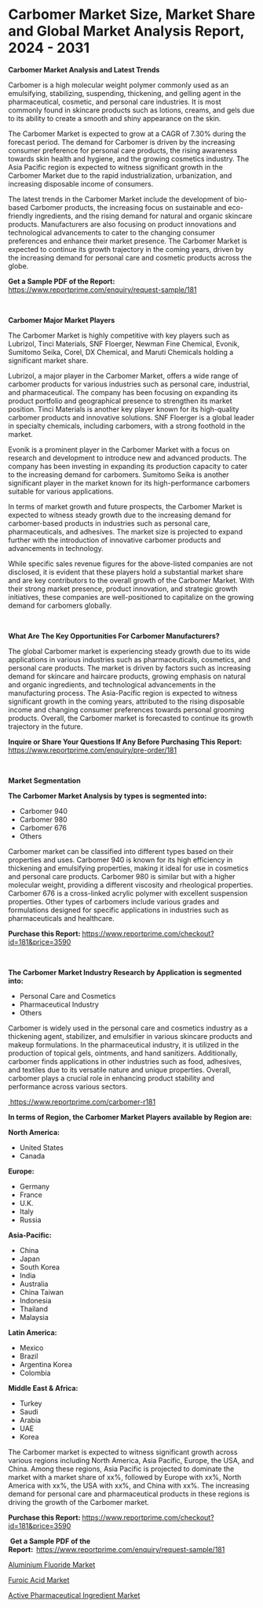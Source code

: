 <p><h1>Carbomer Market Size, Market Share and Global Market Analysis Report, 2024 - 2031</h1></p><p><strong>Carbomer Market Analysis and Latest Trends</strong></p>
<p><p>Carbomer is a high molecular weight polymer commonly used as an emulsifying, stabilizing, suspending, thickening, and gelling agent in the pharmaceutical, cosmetic, and personal care industries. It is most commonly found in skincare products such as lotions, creams, and gels due to its ability to create a smooth and shiny appearance on the skin.</p><p>The Carbomer Market is expected to grow at a CAGR of 7.30% during the forecast period. The demand for Carbomer is driven by the increasing consumer preference for personal care products, the rising awareness towards skin health and hygiene, and the growing cosmetics industry. The Asia Pacific region is expected to witness significant growth in the Carbomer Market due to the rapid industrialization, urbanization, and increasing disposable income of consumers.</p><p>The latest trends in the Carbomer Market include the development of bio-based Carbomer products, the increasing focus on sustainable and eco-friendly ingredients, and the rising demand for natural and organic skincare products. Manufacturers are also focusing on product innovations and technological advancements to cater to the changing consumer preferences and enhance their market presence. The Carbomer Market is expected to continue its growth trajectory in the coming years, driven by the increasing demand for personal care and cosmetic products across the globe.</p></p>
<p><strong>Get a Sample PDF of the Report:&nbsp;</strong> <a href="https://www.reportprime.com/enquiry/request-sample/181">https://www.reportprime.com/enquiry/request-sample/181</a></p>
<p>&nbsp;</p>
<p><strong>Carbomer Major Market Players</strong></p>
<p><p>The Carbomer Market is highly competitive with key players such as Lubrizol, Tinci Materials, SNF Floerger, Newman Fine Chemical, Evonik, Sumitomo Seika, Corel, DX Chemical, and Maruti Chemicals holding a significant market share. </p><p>Lubrizol, a major player in the Carbomer Market, offers a wide range of carbomer products for various industries such as personal care, industrial, and pharmaceutical. The company has been focusing on expanding its product portfolio and geographical presence to strengthen its market position. Tinci Materials is another key player known for its high-quality carbomer products and innovative solutions. SNF Floerger is a global leader in specialty chemicals, including carbomers, with a strong foothold in the market.</p><p>Evonik is a prominent player in the Carbomer Market with a focus on research and development to introduce new and advanced products. The company has been investing in expanding its production capacity to cater to the increasing demand for carbomers. Sumitomo Seika is another significant player in the market known for its high-performance carbomers suitable for various applications.</p><p>In terms of market growth and future prospects, the Carbomer Market is expected to witness steady growth due to the increasing demand for carbomer-based products in industries such as personal care, pharmaceuticals, and adhesives. The market size is projected to expand further with the introduction of innovative carbomer products and advancements in technology.</p><p>While specific sales revenue figures for the above-listed companies are not disclosed, it is evident that these players hold a substantial market share and are key contributors to the overall growth of the Carbomer Market. With their strong market presence, product innovation, and strategic growth initiatives, these companies are well-positioned to capitalize on the growing demand for carbomers globally.</p></p>
<p>&nbsp;</p>
<p><strong>What Are The Key Opportunities For Carbomer Manufacturers?</strong></p>
<p><p>The global Carbomer market is experiencing steady growth due to its wide applications in various industries such as pharmaceuticals, cosmetics, and personal care products. The market is driven by factors such as increasing demand for skincare and haircare products, growing emphasis on natural and organic ingredients, and technological advancements in the manufacturing process. The Asia-Pacific region is expected to witness significant growth in the coming years, attributed to the rising disposable income and changing consumer preferences towards personal grooming products. Overall, the Carbomer market is forecasted to continue its growth trajectory in the future.</p></p>
<p><strong>Inquire or Share Your Questions If Any Before Purchasing This Report:</strong> <a href="https://www.reportprime.com/enquiry/pre-order/181">https://www.reportprime.com/enquiry/pre-order/181</a></p>
<p>&nbsp;</p>
<p><strong>Market Segmentation</strong></p>
<p><strong>The Carbomer Market Analysis by types is segmented into:</strong></p>
<p><ul><li>Carbomer 940</li><li>Carbomer 980</li><li>Carbomer 676</li><li>Others</li></ul></p>
<p><p>Carbomer market can be classified into different types based on their properties and uses. Carbomer 940 is known for its high efficiency in thickening and emulsifying properties, making it ideal for use in cosmetics and personal care products. Carbomer 980 is similar but with a higher molecular weight, providing a different viscosity and rheological properties. Carbomer 676 is a cross-linked acrylic polymer with excellent suspension properties. Other types of carbomers include various grades and formulations designed for specific applications in industries such as pharmaceuticals and healthcare.</p></p>
<p><strong>Purchase this Report:&nbsp;</strong><a href="https://www.reportprime.com/checkout?id=181&price=3590">https://www.reportprime.com/checkout?id=181&price=3590</a></p>
<p>&nbsp;</p>
<p><strong>The Carbomer Market Industry Research by Application is segmented into:</strong></p>
<p><ul><li>Personal Care and Cosmetics</li><li>Pharmaceutical Industry</li><li>Others</li></ul></p>
<p><p>Carbomer is widely used in the personal care and cosmetics industry as a thickening agent, stabilizer, and emulsifier in various skincare products and makeup formulations. In the pharmaceutical industry, it is utilized in the production of topical gels, ointments, and hand sanitizers. Additionally, carbomer finds applications in other industries such as food, adhesives, and textiles due to its versatile nature and unique properties. Overall, carbomer plays a crucial role in enhancing product stability and performance across various sectors.</p></p>
<p><a href="https://www.reportprime.com/carbomer-r181">&nbsp;https://www.reportprime.com/carbomer-r181</a></p>
<p><strong>In terms of Region, the Carbomer Market Players available by Region are:</strong></p>
<p>
    <p> <strong> North America: </strong>
        <ul>
            <li>United States</li>
            <li>Canada</li>
        </ul>
        </p> 
    <p> <strong> Europe: </strong>
        <ul>
            <li>Germany</li>
            <li>France</li>
            <li>U.K.</li>
            <li>Italy</li>
            <li>Russia</li>
        </ul>
        </p> 
    <p> <strong> Asia-Pacific: </strong>
        <ul>
            <li>China</li>
            <li>Japan</li>
            <li>South Korea</li>
            <li>India</li>
            <li>Australia</li>
            <li>China Taiwan</li>
            <li>Indonesia</li>
            <li>Thailand</li>
            <li>Malaysia</li>
        </ul>
        </p> 
    <p> <strong> Latin America: </strong>
        <ul>
            <li>Mexico</li>
            <li>Brazil</li>
            <li>Argentina Korea</li>
            <li>Colombia</li>
        </ul>
        </p> 
    <p> <strong> Middle East & Africa: </strong>
        <ul>
            <li>Turkey</li>
            <li>Saudi</li>
            <li>Arabia</li>
            <li>UAE</li>
            <li>Korea</li>
        </ul>
    </p>
    </p>
<p><p>The Carbomer market is expected to witness significant growth across various regions including North America, Asia Pacific, Europe, the USA, and China. Among these regions, Asia Pacific is projected to dominate the market with a market share of xx%, followed by Europe with xx%, North America with xx%, the USA with xx%, and China with xx%. The increasing demand for personal care and pharmaceutical products in these regions is driving the growth of the Carbomer market.</p></p>
<p><strong>Purchase this Report: </strong><a href="https://www.reportprime.com/checkout?id=181&price=3590">https://www.reportprime.com/checkout?id=181&price=3590</a></p>
<p>&nbsp;<strong>Get a Sample PDF of the Report:&nbsp;&nbsp;</strong><a href="https://www.reportprime.com/enquiry/request-sample/181">https://www.reportprime.com/enquiry/request-sample/181</a></p>
<p><strong></strong></p>
<p><p><a href="https://github.com/lairestrong/Market-Research-Report-List-1/blob/main/aluminium-fluoride-market.md">Aluminium Fluoride Market</a></p><p><a href="https://github.com/drzsklfn31/Market-Research-Report-List-1/blob/main/furoic-acid-market.md">Furoic Acid Market</a></p><p><a href="https://github.com/msLonKoss78/Market-Research-Report-List-1/blob/main/active-pharmaceutical-ingredient-market.md">Active Pharmaceutical Ingredient Market</a></p></p>